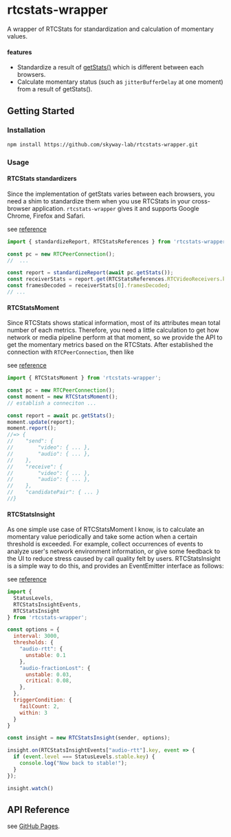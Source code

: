 # rtcstats-wrapper
A wrapper of RTCStats for standardization and calculation of momentary values.

#### features

- Standardize a result of [getStats()](https://w3c.github.io/webrtc-stats/) which is different between each browsers.
- Calculate momentary status (such as `jitterBufferDelay` at one moment) from a result of getStats().

## Getting Started
### Installation
```bash
npm install https://github.com/skyway-lab/rtcstats-wrapper.git
```

### Usage
#### RTCStats standardizers
Since the implementation of getStats varies between each browsers, you need a shim to standardize them when you use RTCStats in your cross-browser application.
`rtcstats-wrapper` gives it and supports Google Chrome, Firefox and Safari.

see [reference](https://skyway-lab.github.io/rtcstats-wrapper/global.html#standardizeReport)

```javascript
import { standardizeReport, RTCStatsReferences } from 'rtcstats-wrapper';

const pc = new RTCPeerConnection();
//  ...

const report = standardizeReport(await pc.getStats());
const receiverStats = report.get(RTCStatsReferences.RTCVideoReceivers.key);
const framesDecoded = receiverStats[0].framesDecoded;
// ...
```

#### RTCStatsMoment
Since RTCStats shows statical information, most of its attributes mean total number of each metrics.
Therefore, you need a little calculation to get how network or media pipeline perform at that moment, so we provide the API to get the momentary metrics based on the RTCStats.
After established the connection with `RTCPeerConnection`, then like

see [reference](https://skyway-lab.github.io/rtcstats-wrapper/RTCStatsMoment.html)

```javascript
import { RTCStatsMoment } from 'rtcstats-wrapper';

const pc = new RTCPeerConnection();
const moment = new RTCStatsMoment();
// establish a conneciton ...

const report = await pc.getStats();
moment.update(report);
moment.report();
//=> {
//    "send": {
//        "video": { ... },
//        "audio": { ... },
//    },
//    "receive": {
//        "video": { ... },
//        "audio": { ... },
//    },
//    "candidatePair": { ... }
//}
```

#### RTCStatsInsight
As one simple use case of RTCStatsMoment I know, is to calculate an momentary value periodically and take some action when a certain threshold is exceeded.
For example, collect occurrences of events to analyze user's network environment information, or give some feedback to the UI to reduce stress caused by call quality felt by users.
RTCStatsInsight is a simple way to do this, and provides an EventEmitter interface as follows:

see [reference](https://skyway-lab.github.io/rtcstats-wrapper/RTCStatsInsight.html)

```javascript
import {
  StatusLevels,
  RTCStatsInsightEvents,
  RTCStatsInsight
} from 'rtcstats-wrapper';

const options = {
  interval: 3000,
  thresholds: {
    "audio-rtt": {
      unstable: 0.1
    },
    "audio-fractionLost": {
      unstable: 0.03,
      critical: 0.08,
    },
  },
  triggerCondition: {
    failCount: 2,
    within: 3
  }
}

const insight = new RTCStatsInsight(sender, options);

insight.on(RTCStatsInsightEvents["audio-rtt"].key, event => {
  if (event.level === StatusLevels.stable.key) {
    console.log("Now back to stable!");
  }
});

insight.watch()
```

## API Reference
see [GitHub Pages](http://skyway-lab.github.io/rtcstats-wrapper/).
